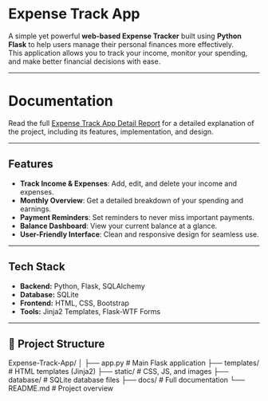 # Expense Track App

A simple yet powerful **web-based Expense Tracker** built using **Python Flask** to help users manage their personal finances more effectively.  
This application allows you to track your income, monitor your spending, and make better financial decisions with ease.

---

# Documentation
Read the full [Expense Track App Detail Report](https://github.com/adhishbiju2000/Expense-Track-App-using-Python-Flask/blob/main/Expense%20Track%20App%20Detail%20Report.pdf) for a detailed explanation of the project, including its features, implementation, and design.


---

## Features
- **Track Income & Expenses**: Add, edit, and delete your income and expenses.
- **Monthly Overview**: Get a detailed breakdown of your spending and earnings.
- **Payment Reminders**: Set reminders to never miss important payments.
- **Balance Dashboard**: View your current balance at a glance.
- **User-Friendly Interface**: Clean and responsive design for seamless use.

---

## Tech Stack
- **Backend:** Python, Flask, SQLAlchemy
- **Database:** SQLite
- **Frontend:** HTML, CSS, Bootstrap
- **Tools:** Jinja2 Templates, Flask-WTF Forms

---

## 📂 Project Structure

Expense-Track-App/
│
├── app.py # Main Flask application
├── templates/ # HTML templates (Jinja2)
├── static/ # CSS, JS, and images
├── database/ # SQLite database files
├── docs/ # Full documentation
└── README.md # Project overview
